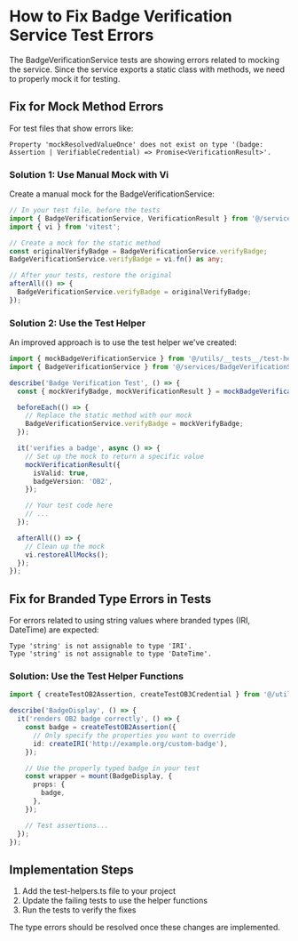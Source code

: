 # How to Fix Badge Verification Service Test Errors

The BadgeVerificationService tests are showing errors related to mocking the service. Since the service exports a static class with methods, we need to properly mock it for testing.

## Fix for Mock Method Errors

For test files that show errors like:

```
Property 'mockResolvedValueOnce' does not exist on type '(badge: Assertion | VerifiableCredential) => Promise<VerificationResult>'.
```

### Solution 1: Use Manual Mock with Vi

Create a manual mock for the BadgeVerificationService:

```typescript
// In your test file, before the tests
import { BadgeVerificationService, VerificationResult } from '@/services/BadgeVerificationService';
import { vi } from 'vitest';

// Create a mock for the static method
const originalVerifyBadge = BadgeVerificationService.verifyBadge;
BadgeVerificationService.verifyBadge = vi.fn() as any;

// After your tests, restore the original
afterAll(() => {
  BadgeVerificationService.verifyBadge = originalVerifyBadge;
});
```

### Solution 2: Use the Test Helper

An improved approach is to use the test helper we've created:

```typescript
import { mockBadgeVerificationService } from '@/utils/__tests__/test-helpers';
import { BadgeVerificationService } from '@/services/BadgeVerificationService';

describe('Badge Verification Test', () => {
  const { mockVerifyBadge, mockVerificationResult } = mockBadgeVerificationService();

  beforeEach(() => {
    // Replace the static method with our mock
    BadgeVerificationService.verifyBadge = mockVerifyBadge;
  });

  it('verifies a badge', async () => {
    // Set up the mock to return a specific value
    mockVerificationResult({
      isValid: true,
      badgeVersion: 'OB2',
    });

    // Your test code here
    // ...
  });

  afterAll(() => {
    // Clean up the mock
    vi.restoreAllMocks();
  });
});
```

## Fix for Branded Type Errors in Tests

For errors related to using string values where branded types (IRI, DateTime) are expected:

```
Type 'string' is not assignable to type 'IRI'.
Type 'string' is not assignable to type 'DateTime'.
```

### Solution: Use the Test Helper Functions

```typescript
import { createTestOB2Assertion, createTestOB3Credential } from '@/utils/__tests__/test-helpers';

describe('BadgeDisplay', () => {
  it('renders OB2 badge correctly', () => {
    const badge = createTestOB2Assertion({
      // Only specify the properties you want to override
      id: createIRI('http://example.org/custom-badge'),
    });

    // Use the properly typed badge in your test
    const wrapper = mount(BadgeDisplay, {
      props: {
        badge,
      },
    });

    // Test assertions...
  });
});
```

## Implementation Steps

1. Add the test-helpers.ts file to your project
2. Update the failing tests to use the helper functions
3. Run the tests to verify the fixes

The type errors should be resolved once these changes are implemented.
